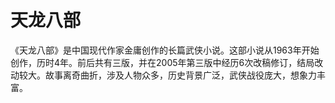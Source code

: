 # 天龙八部
《天龙八部》是中国现代作家金庸创作的长篇武侠小说。这部小说从1963年开始创作，历时4年。前后共有三版，并在2005年第三版中经历6次改稿修订，结局改动较大。故事离奇曲折，涉及人物众多，历史背景广泛，武侠战役庞大，想象力丰富。
